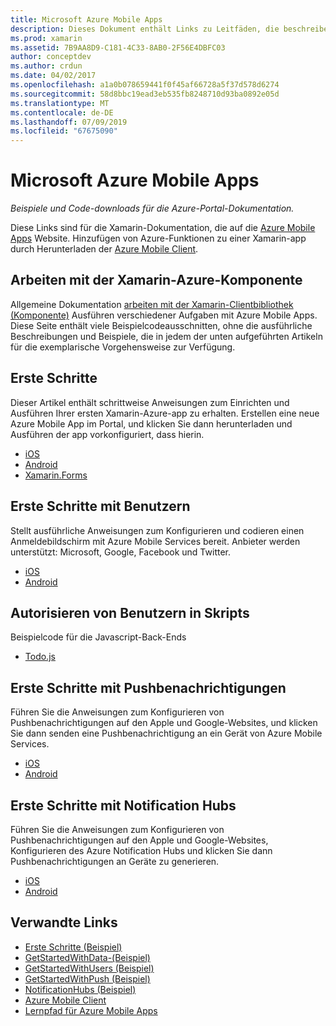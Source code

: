 ```yaml
---
title: Microsoft Azure Mobile Apps
description: Dieses Dokument enthält Links zu Leitfäden, die beschreiben, wie Sie eine Xamarin-app zu erstellen, die mit Azure verbunden ist. Er erläutert das Arbeiten mit der Azure-Xamarin-Komponente, Benutzer und Push-Benachrichtigungen.
ms.prod: xamarin
ms.assetid: 7B9AA8D9-C181-4C33-8AB0-2F56E4DBFC03
author: conceptdev
ms.author: crdun
ms.date: 04/02/2017
ms.openlocfilehash: a1a0b078659441f0f45af66728a5f37d578d6274
ms.sourcegitcommit: 58d8bbc19ead3eb535fb8248710d93ba0892e05d
ms.translationtype: MT
ms.contentlocale: de-DE
ms.lasthandoff: 07/09/2019
ms.locfileid: "67675090"
---
```

# <a name="microsoft-azure-mobile-apps"></a>Microsoft Azure Mobile Apps

_Beispiele und Code-downloads für die Azure-Portal-Dokumentation._

<!--
NOTE TO AUTHORS: this page is referenced from
https://azure.microsoft.com/develop/mobile/xamarin/
as https://developer.xamarin.com/guides/cross-platform/data-cloud/mobile-services/
A redirect has been put in place to /mobile-apps/ HOWEVER the /Resources/ .ZIP files are still located in /mobile-services/ so that the following permalinks don't break

The ZIPs in /Resources/ are also referenced by inbound links
Getting Started  http://go.microsoft.com/fwlink/p/?LinkId=331359
Get started with data   http://go.microsoft.com/fwlink/p/?LinkId=331302
Get started with push   http://go.microsoft.com/fwlink/p/?LinkId=331303
Get started with authentication http://go.microsoft.com/fwlink/p/?LinkId=331328
Get started with Notification Hubs  http://go.microsoft.com/fwlink/p/?LinkId=331329
Validate and modify data    http://go.microsoft.com/fwlink/p/?LinkId=331330
-->


Diese Links sind für die Xamarin-Dokumentation, die auf die [Azure Mobile Apps](https://docs.microsoft.com/azure/app-service-mobile/) Website.
Hinzufügen von Azure-Funktionen zu einer Xamarin-app durch Herunterladen der [Azure Mobile Client](https://www.nuget.org/packages/Microsoft.Azure.Mobile.Client/).

## <a name="working-with-the-xamarin-azure-component"></a>Arbeiten mit der Xamarin-Azure-Komponente

Allgemeine Dokumentation [arbeiten mit der Xamarin-Clientbibliothek (Komponente)](https://docs.microsoft.com/azure/app-service-mobile/app-service-mobile-dotnet-how-to-use-client-library) Ausführen verschiedener Aufgaben mit Azure Mobile Apps. Diese Seite enthält viele Beispielcodeausschnitten, ohne die ausführliche Beschreibungen und Beispiele, die in jedem der unten aufgeführten Artikeln für die exemplarische Vorgehensweise zur Verfügung.

## <a name="getting-started"></a>Erste Schritte

Dieser Artikel enthält schrittweise Anweisungen zum Einrichten und Ausführen Ihrer ersten Xamarin-Azure-app zu erhalten.
Erstellen eine neue Azure Mobile App im Portal, und klicken Sie dann herunterladen und Ausführen der app vorkonfiguriert, dass hierin.

-  [iOS](https://docs.microsoft.com/azure/app-service-mobile/app-service-mobile-xamarin-ios-get-started/)
-  [Android](https://docs.microsoft.com/azure/app-service-mobile/app-service-mobile-xamarin-android-get-started/)
-  [Xamarin.Forms](https://docs.microsoft.com/azure/app-service-mobile/app-service-mobile-xamarin-forms-get-started)

<!--
## Validate, Modify and Augment Data in Scripts

Demonstrates how to add server-side scripts to Azure Mobile Services data tables to implement server-side validation and other functionality.

-  [iOS](https://azure.microsoft.com/documentation/articles/mobile-services-dotnet-how-to-use-client-library/#errors)
-  [Android](https://azure.microsoft.com/documentation/articles/mobile-services-dotnet-how-to-use-client-library/#errors)
-->

<!--
## Add Paging to Data

A quick example of paging large sets of data using Skip() and Take().

-  [iOS](https://azure.microsoft.com/documentation/articles/mobile-services-dotnet-how-to-use-client-library/#paging)
-  [Android](https://azure.microsoft.com/documentation/articles/mobile-services-dotnet-how-to-use-client-library/#paging)
-->

## <a name="get-started-with-users"></a>Erste Schritte mit Benutzern

Stellt ausführliche Anweisungen zum Konfigurieren und codieren einen Anmeldebildschirm mit Azure Mobile Services bereit. Anbieter werden unterstützt: Microsoft, Google, Facebook und Twitter.

-  [iOS](https://azure.microsoft.com/documentation/articles/app-service-mobile-xamarin-ios-get-started-users/)
-  [Android](https://azure.microsoft.com/documentation/articles/app-service-mobile-xamarin-android-get-started-users/)


## <a name="authorize-users-in-scripts"></a>Autorisieren von Benutzern in Skripts

Beispielcode für die Javascript-Back-Ends

-  [Todo.js](https://github.com/Azure/azure-mobile-apps-node/blob/master/samples/personal-table/tables/TodoItem.js#L38)


## <a name="get-started-with-push"></a>Erste Schritte mit Pushbenachrichtigungen

Führen Sie die Anweisungen zum Konfigurieren von Pushbenachrichtigungen auf den Apple und Google-Websites, und klicken Sie dann senden eine Pushbenachrichtigung an ein Gerät von Azure Mobile Services.

-  [iOS](https://docs.microsoft.com/azure/app-service-mobile/app-service-mobile-xamarin-ios-get-started-push)
-  [Android](https://docs.microsoft.com/azure/app-service-mobile/app-service-mobile-xamarin-android-get-started-push)


## <a name="get-started-with-notification-hubs"></a>Erste Schritte mit Notification Hubs

Führen Sie die Anweisungen zum Konfigurieren von Pushbenachrichtigungen auf den Apple und Google-Websites, Konfigurieren des Azure Notification Hubs und klicken Sie dann Pushbenachrichtigungen an Geräte zu generieren.

-  [iOS](https://docs.microsoft.com/azure/notification-hubs/xamarin-notification-hubs-ios-push-notification-apns-get-started)
-  [Android](https://docs.microsoft.com/azure/notification-hubs/xamarin-notification-hubs-push-notifications-android-gcm)



## <a name="related-links"></a>Verwandte Links

- [Erste Schritte (Beispiel)](https://github.com/xamarin/mobile-samples/tree/master/Azure/GettingStarted)
- [GetStartedWithData-(Beispiel)](https://github.com/xamarin/mobile-samples/tree/master/Azure/GetStartedWithData)
- [GetStartedWithUsers (Beispiel)](https://github.com/xamarin/mobile-samples/tree/master/Azure/GetStartedWithUsers)
- [GetStartedWithPush (Beispiel)](https://github.com/xamarin/mobile-samples/tree/master/Azure/GetStartedWithPush)
- [NotificationHubs (Beispiel)](https://github.com/xamarin/mobile-samples/tree/master/Azure/NotificationHubs)
- [Azure Mobile Client](https://www.nuget.org/packages/Microsoft.Azure.Mobile.Client/)
- [Lernpfad für Azure Mobile Apps](https://azure.microsoft.com/documentation/learning-paths/appservice-mobileapps/)

<!--
- [ValidateModifyData (sample)](https://github.com/xamarin/mobile-samples/tree/master/Azure/ValidateModifyData)
-->
